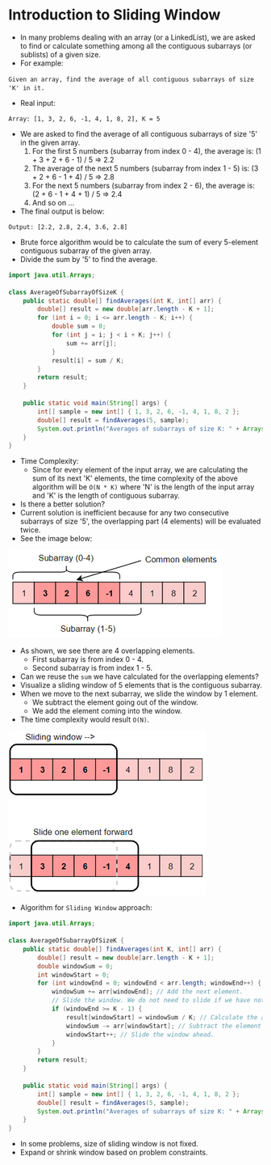 # Introduction to Sliding Window
- In many problems dealing with an array (or a LinkedList), we are asked to find or calculate something among all the contiguous subarrays (or sublists) of a given size.
- For example:

`Given an array, find the average of all contiguous subarrays of size 'K' in it.`

- Real input:
```
Array: [1, 3, 2, 6, -1, 4, 1, 8, 2], K = 5
```
- We are asked to find the average of all contiguous subarrays of size '5' in the given array.
    1. For the first 5 numbers (subarray from index 0 - 4), the average is: (1 + 3 + 2 + 6 - 1) / 5 => 2.2
    2. The average of the next 5 numbers (subarray from index 1 - 5) is: (3 + 2 + 6 - 1 + 4) / 5 => 2.8
    3. For the next 5 numbers (subarray from index 2 - 6), the average is: (2 + 6 - 1 + 4 + 1) / 5 => 2.4
    4. And so on ...
- The final output is below:
```
Output: [2.2, 2.8, 2.4, 3.6, 2.8]
```
- Brute force algorithm would be to calculate the sum of every 5-element contiguous subarray of the given array.
- Divide the sum by '5' to find the average.
```java
import java.util.Arrays;

class AverageOfSubarrayOfSizeK {
    public static double[] findAverages(int K, int[] arr) {
        double[] result = new double[arr.length - K + 1];
        for (int i = 0; i <= arr.length - K; i++) {
            double sum = 0;
            for (int j = i; j < i + K; j++) {
                sum += arr[j];
            }
            result[i] = sum / K;
        }
        return result;
    }

    public static void main(String[] args) {
        int[] sample = new int[] { 1, 3, 2, 6, -1, 4, 1, 8, 2 };
        double[] result = findAverages(5, sample);
        System.out.println("Averages of subarrays of size K: " + Arrays.toString(result));
    }
}
```
- Time Complexity:
    - Since for every element of the input array, we are calculating the sum of its next 'K' elements, the time complexity of the above algorithm will be `O(N * K)` where 'N' is the length of the input array and 'K' is the length of contiguous subarray.
- Is there a better solution?
- Current solution is inefficient because for any two consecutive subarrays of size '5', the overlapping part (4 elements) will be evaluated twice.
- See the image below:

![alt text](https://github.com/eyc94/Grokking/blob/master/images/sliding_window_one.png 'Sliding Window Opimization Example')

- As shown, we see there are 4 overlapping elements.
    - First subarray is from index 0 - 4.
    - Second subarray is from index 1 - 5.
- Can we reuse the `sum` we have calculated for the overlapping elements?
- Visualize a sliding window of 5 elements that is the contiguous subarray.
- When we move to the next subarray, we slide the window by 1 element.
    - We subtract the element going out of the window.
    - We add the element coming into the window.
- The time complexity would result `O(N)`.

![alt text](https://github.com/eyc94/Grokking/blob/master/images/sliding_window_two.png 'Sliding Window One Step Forward')

- Algorithm for `Sliding Window` approach:
```java
import java.util.Arrays;

class AverageOfSubarrayOfSizeK {
    public static double[] findAverages(int K, int[] arr) {
        double[] result = new double[arr.length - K + 1];
        double windowSum = 0;
        int windowStart = 0;
        for (int windowEnd = 0; windowEnd < arr.length; windowEnd++) {
            windowSum += arr[windowEnd]; // Add the next element.
            // Slide the window. We do not need to slide if we have not hit the required since size of 'K'.
            if (windowEnd >= K - 1) {
                result[windowStart] = windowSum / K; // Calculate the average.
                windowSum -= arr[windowStart]; // Subtract the element going out.
                windowStart++; // Slide the window ahead.
            }
        }
        return result;
    }

    public static void main(String[] args) {
        int[] sample = new int[] { 1, 3, 2, 6, -1, 4, 1, 8, 2 };
        double[] result = findAverages(5, sample);
        System.out.println("Averages of subarrays of size K: " + Arrays.toString(result));
    }
}
```
- In some problems, size of sliding window is not fixed.
- Expand or shrink window based on problem constraints.